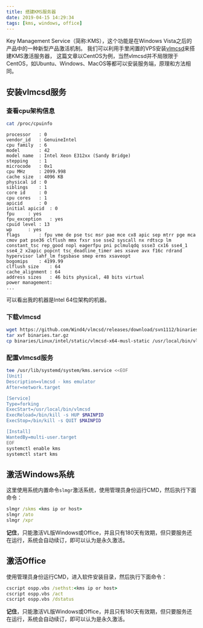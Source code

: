 ```yaml
---
title: 搭建KMS服务器
date: 2019-04-15 14:29:34
tags: [kms, windows, office]
---
```


Key Management Service（简称:KMS），这个功能是在Windows Vista之后的产品中的一种新型产品激活机制。
我们可以利用手里闲置的VPS安装[vlmcsd][]来搭建KMS激活服务器，
这篇文章以CentOS为例，当然vlmcsd并不局限限于CentOS，如Ubuntu、Windows、MacOS等都可以安装服务端，原理和方法相同。

<!--more-->

## 安装vlmcsd服务

### 查看cpu架构信息

```bash
cat /proc/cpuinfo
```

```
processor	: 0
vendor_id	: GenuineIntel
cpu family	: 6
model		: 42
model name	: Intel Xeon E312xx (Sandy Bridge)
stepping	: 1
microcode	: 0x1
cpu MHz		: 2099.998
cache size	: 4096 KB
physical id	: 0
siblings	: 1
core id		: 0
cpu cores	: 1
apicid		: 0
initial apicid	: 0
fpu		: yes
fpu_exception	: yes
cpuid level	: 13
wp		: yes
flags		: fpu vme de pse tsc msr pae mce cx8 apic sep mtrr pge mca cmov pat pse36 clflush mmx fxsr sse sse2 syscall nx rdtscp lm constant_tsc rep_good nopl eagerfpu pni pclmulqdq ssse3 cx16 sse4_1 sse4_2 x2apic popcnt tsc_deadline_timer aes xsave avx f16c rdrand hypervisor lahf_lm fsgsbase smep erms xsaveopt
bogomips	: 4199.99
clflush size	: 64
cache_alignment	: 64
address sizes	: 46 bits physical, 48 bits virtual
power management:
...
```

可以看出我的机器是Intel 64位架构的机器。

### 下载vlmcsd

```bash
wget https://github.com/Wind4/vlmcsd/releases/download/svn1112/binaries.tar.gz
tar xvf binaries.tar.gz
cp binaries/Linux/intel/static/vlmcsd-x64-musl-static /usr/local/bin/vlmcsd
```

### 配置vlmcsd服务

```bash
tee /usr/lib/systemd/system/kms.service <<EOF
[Unit]
Description=vlmcsd - kms emulator
After=network.target

[Service]
Type=forking
ExecStart=/usr/local/bin/vlmcsd
ExecReload=/bin/kill -s HUP $MAINPID
ExecStop=/bin/kill -s QUIT $MAINPID

[Install]
WantedBy=multi-user.target
EOF
systemctl enable kms
systemctl start kms
```

## 激活Windows系统

这里使用系统内置命令`slmgr`激活系统，使用管理员身份运行CMD，然后执行下面命令：

```cmd
slmgr /skms <kms ip or host>
slmgr /ato
slmgr /xpr
```

**记住**，只能激活VL版Windows或Office，并且只有180天有效期，但只要服务还在运行，系统会自动续订，即可以认为是永久激活。

## 激活Office

使用管理员身份运行CMD，进入软件安装目录，然后执行下面命令：

```cmd
cscript ospp.vbs /sethst:<kms ip or host>
cscript ospp.vbs /act
cscript ospp.vbs /dstatus
```

**记住**，只能激活VL版Windows或Office，并且只有180天有效期，但只要服务还在运行，系统会自动续订，即可以认为是永久激活。

[vlmcsd]: https://github.com/Wind4/vlmcsd
